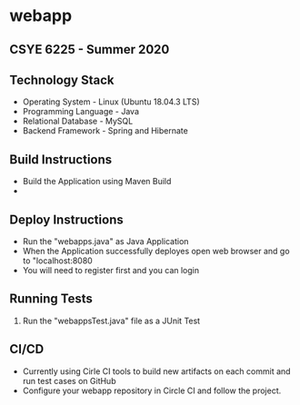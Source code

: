 # webapp
## CSYE 6225 - Summer 2020

## Technology Stack
- Operating System - Linux (Ubuntu 18.04.3 LTS)
- Programming Language - Java
- Relational Database - MySQL
- Backend Framework - Spring and Hibernate

## Build Instructions
- Build the Application using Maven Build
-
## Deploy Instructions
- Run the "webapps.java" as Java Application
- When the Application successfully deployes open web browser and go to "localhost:8080
- You will need to register first and you can login

## Running Tests
1. Run the "webappsTest.java" file as a JUnit Test

## CI/CD
- Currently using Cirle CI tools to build new artifacts on each commit and run test cases on GitHub
- Configure your webapp repository in Circle CI and follow the project.